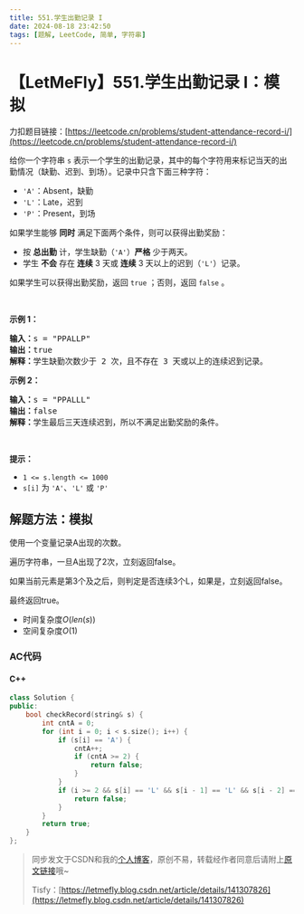 ```yaml
---
title: 551.学生出勤记录 I
date: 2024-08-18 23:42:50
tags: [题解, LeetCode, 简单, 字符串]
---
```


# 【LetMeFly】551.学生出勤记录 I：模拟

力扣题目链接：[https://leetcode.cn/problems/student-attendance-record-i/](https://leetcode.cn/problems/student-attendance-record-i/)

<p>给你一个字符串 <code>s</code> 表示一个学生的出勤记录，其中的每个字符用来标记当天的出勤情况（缺勤、迟到、到场）。记录中只含下面三种字符：</p>

<ul>
	<li><code>'A'</code>：Absent，缺勤</li>
	<li><code>'L'</code>：Late，迟到</li>
	<li><code>'P'</code>：Present，到场</li>
</ul>

<p>如果学生能够 <strong>同时</strong> 满足下面两个条件，则可以获得出勤奖励：</p>

<ul>
	<li>按 <strong>总出勤</strong> 计，学生缺勤（<code>'A'</code>）<strong>严格</strong> 少于两天。</li>
	<li>学生 <strong>不会</strong> 存在 <strong>连续</strong> 3 天或 <strong>连续</strong> 3 天以上的迟到（<code>'L'</code>）记录。</li>
</ul>

<p>如果学生可以获得出勤奖励，返回 <code>true</code> ；否则，返回 <code>false</code> 。</p>

<p>&nbsp;</p>

<p><strong>示例 1：</strong></p>

<pre>
<strong>输入：</strong>s = "PPALLP"
<strong>输出：</strong>true
<strong>解释：</strong>学生缺勤次数少于 2 次，且不存在 3 天或以上的连续迟到记录。
</pre>

<p><strong>示例 2：</strong></p>

<pre>
<strong>输入：</strong>s = "PPALLL"
<strong>输出：</strong>false
<strong>解释：</strong>学生最后三天连续迟到，所以不满足出勤奖励的条件。
</pre>

<p>&nbsp;</p>

<p><strong>提示：</strong></p>

<ul>
	<li><code>1 &lt;= s.length &lt;= 1000</code></li>
	<li><code>s[i]</code> 为 <code>'A'</code>、<code>'L'</code> 或 <code>'P'</code></li>
</ul>


    
## 解题方法：模拟

使用一个变量记录A出现的次数。

遍历字符串，一旦A出现了2次，立刻返回false。

如果当前元素是第3个及之后，则判定是否连续3个L，如果是，立刻返回false。

最终返回true。

+ 时间复杂度$O(len(s))$
+ 空间复杂度$O(1)$

### AC代码

#### C++

```cpp
class Solution {
public:
    bool checkRecord(string& s) {
        int cntA = 0;
        for (int i = 0; i < s.size(); i++) {
            if (s[i] == 'A') {
                cntA++;
                if (cntA >= 2) {
                    return false;
                }
            }
            if (i >= 2 && s[i] == 'L' && s[i - 1] == 'L' && s[i - 2] == 'L') {
                return false;
            }
        }
        return true;
    }
};
```

> 同步发文于CSDN和我的[个人博客](https://blog.letmefly.xyz/)，原创不易，转载经作者同意后请附上[原文链接](https://blog.letmefly.xyz/2024/08/18/LeetCode%200551.%E5%AD%A6%E7%94%9F%E5%87%BA%E5%8B%A4%E8%AE%B0%E5%BD%95I/)哦~
>
> Tisfy：[https://letmefly.blog.csdn.net/article/details/141307826](https://letmefly.blog.csdn.net/article/details/141307826)
